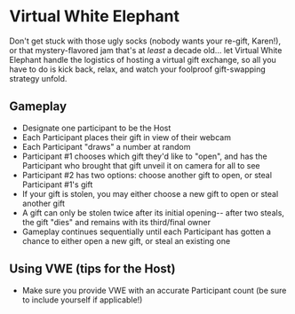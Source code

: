 # Virtual White Elephant

Don't get stuck with those ugly socks (nobody wants your re-gift, Karen!), or that mystery-flavored jam that's at _least_ a decade old... let Virtual White Elephant handle the logistics of hosting a virtual gift exchange, so all you have to do is kick back, relax, and watch your foolproof gift-swapping strategy unfold.

## Gameplay

- Designate one participant to be the Host
- Each Participant places their gift in view of their webcam
- Each Participant "draws" a number at random
- Participant #1 chooses which gift they'd like to "open", and has the Participant who brought that gift unveil it on camera for all to see
- Participant #2 has two options: choose another gift to open, or steal Participant #1's gift
- If your gift is stolen, you may either choose a new gift to open or steal another gift
- A gift can only be stolen twice after its initial opening-- after two steals, the gift "dies" and remains with its third/final owner
- Gameplay continues sequentially until each Participant has gotten a chance to either open a new gift, or steal an existing one

## Using VWE (tips for the Host)

- Make sure you provide VWE with an accurate Participant count (be sure to include yourself if applicable!)
